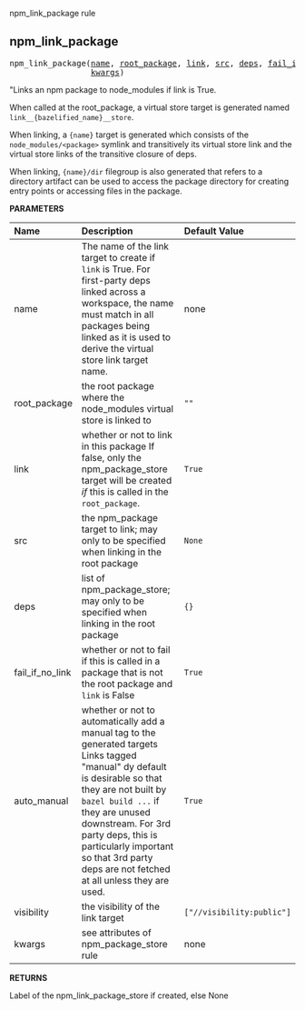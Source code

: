<!-- Generated with Stardoc: http://skydoc.bazel.build -->

npm_link_package rule

<a id="npm_link_package"></a>

## npm_link_package

<pre>
npm_link_package(<a href="#npm_link_package-name">name</a>, <a href="#npm_link_package-root_package">root_package</a>, <a href="#npm_link_package-link">link</a>, <a href="#npm_link_package-src">src</a>, <a href="#npm_link_package-deps">deps</a>, <a href="#npm_link_package-fail_if_no_link">fail_if_no_link</a>, <a href="#npm_link_package-auto_manual">auto_manual</a>, <a href="#npm_link_package-visibility">visibility</a>,
                 <a href="#npm_link_package-kwargs">kwargs</a>)
</pre>

"Links an npm package to node_modules if link is True.

When called at the root_package, a virtual store target is generated named `link__{bazelified_name}__store`.

When linking, a `{name}` target is generated which consists of the `node_modules/<package>` symlink and transitively
its virtual store link and the virtual store links of the transitive closure of deps.

When linking, `{name}/dir` filegroup is also generated that refers to a directory artifact can be used to access
the package directory for creating entry points or accessing files in the package.


**PARAMETERS**


| Name  | Description | Default Value |
| :------------- | :------------- | :------------- |
| <a id="npm_link_package-name"></a>name |  The name of the link target to create if `link` is True. For first-party deps linked across a workspace, the name must match in all packages being linked as it is used to derive the virtual store link target name.   |  none |
| <a id="npm_link_package-root_package"></a>root_package |  the root package where the node_modules virtual store is linked to   |  `""` |
| <a id="npm_link_package-link"></a>link |  whether or not to link in this package If false, only the npm_package_store target will be created _if_ this is called in the `root_package`.   |  `True` |
| <a id="npm_link_package-src"></a>src |  the npm_package target to link; may only to be specified when linking in the root package   |  `None` |
| <a id="npm_link_package-deps"></a>deps |  list of npm_package_store; may only to be specified when linking in the root package   |  `{}` |
| <a id="npm_link_package-fail_if_no_link"></a>fail_if_no_link |  whether or not to fail if this is called in a package that is not the root package and `link` is False   |  `True` |
| <a id="npm_link_package-auto_manual"></a>auto_manual |  whether or not to automatically add a manual tag to the generated targets Links tagged "manual" dy default is desirable so that they are not built by `bazel build ...` if they are unused downstream. For 3rd party deps, this is particularly important so that 3rd party deps are not fetched at all unless they are used.   |  `True` |
| <a id="npm_link_package-visibility"></a>visibility |  the visibility of the link target   |  `["//visibility:public"]` |
| <a id="npm_link_package-kwargs"></a>kwargs |  see attributes of npm_package_store rule   |  none |

**RETURNS**

Label of the npm_link_package_store if created, else None


